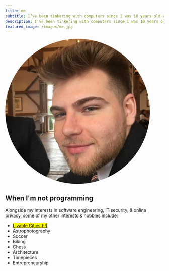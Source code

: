 ```yaml
---
title: me
subtitle: I’ve been tinkering with computers since I was 10 years old and I built my first computer at 11 (thank you Dad) and the rest is history. I am always learning and adding something new to my toolbox. My primary areas of interest include <mark>programming</mark>, <mark>networking</mark>, and <mark>distributed systems</mark>. 
description: I’ve been tinkering with computers since I was 10 years old and I built my first computer at 11 (thank you Dad) and the rest is history. I am always learning and adding something new to my toolbox. My primary areas of interest include <mark>programming</mark>, <mark>networking</mark>, and <mark>distributed systems</mark>. 
featured_image: /images/me.jpg
---
```


<img src="images/me.jpg" style="border-radius: 50%;" ondragstart="return false"
onselectstart="false">

## When I'm not programming 

Alongside my interests in software engineering, IT security, & online privacy, some of my other interests & hobbies include:

- [<mark>Livable Cities (!!)</mark>](https://www.youtube.com/c/notjustbikes)
- Astrophotography
- Soccer
- Biking
- Chess
- Architecture
- Timepieces 
- Entrepreneurship
